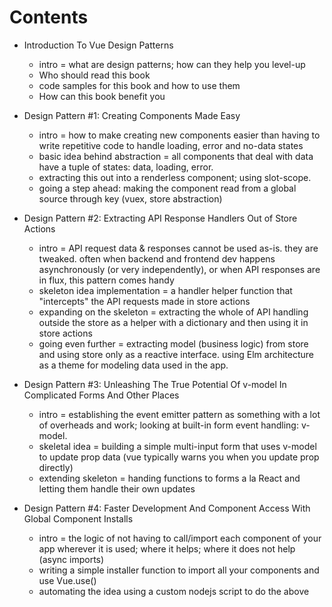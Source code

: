 # Contents

- Introduction To Vue Design Patterns
    - intro = what are design patterns; how can they help you level-up
    - Who should read this book
    - code samples for this book and how to use them
    - How can this book benefit you

- Design Pattern #1: Creating Components Made Easy
    - intro = how to make creating new components easier than having to write repetitive code to handle loading, error and no-data states
    - basic idea behind abstraction = all components that deal with data have a tuple of states: data, loading, error. 
    - extracting this out into a renderless component; using slot-scope.
    - going a step ahead: making the component read from a global source through key (vuex, store abstraction)

- Design Pattern #2: Extracting API Response Handlers Out of Store Actions
    - intro = API request data & responses cannot be used as-is. they are tweaked. often when backend and frontend dev happens asynchronously (or very independently), or when API responses are in flux, this pattern comes handy
    - skeleton idea implementation = a handler helper function that "intercepts" the API requests made in store actions
    - expanding on the skeleton = extracting the whole of API handling outside the store as a helper with a dictionary and then using it in store actions
    - going even further = extracting model (business logic) from store and using store only as a reactive interface. using Elm architecture as a theme for modeling data used in the app.

- Design Pattern #3: Unleashing The True Potential Of v-model In Complicated Forms And Other Places
    - intro = establishing the event emitter pattern as something with a lot of overheads and work; looking at built-in form event handling: v-model.
    - skeletal idea = building a simple multi-input form that uses v-model to update prop data (vue typically warns you when you update prop directly)
    - extending skeleton = handing functions to forms a la React and letting them handle their own updates

- Design Pattern #4: Faster Development And Component Access With Global Component Installs
    - intro = the logic of not having to call/import each component of your app wherever it is used; where it helps; where it does not help (async imports)
    - writing a simple installer function to import all your components and use Vue.use()
    - automating the idea using a custom nodejs script to do the above

